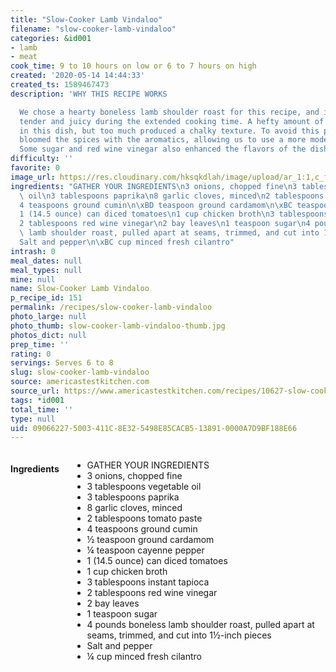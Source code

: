 ```yaml
---
title: "Slow-Cooker Lamb Vindaloo"
filename: "slow-cooker-lamb-vindaloo"
categories: &id001
- lamb
- meat
cook_time: 9 to 10 hours on low or 6 to 7 hours on high
created: '2020-05-14 14:44:33'
created_ts: 1589467473
description: 'WHY THIS RECIPE WORKS

  We chose a hearty boneless lamb shoulder roast for this recipe, and it remained
  tender and juicy during the extended cooking time. A hefty amount of spices is key
  in this dish, but too much produced a chalky texture. To avoid this pitfall, we
  bloomed the spices with the aromatics, allowing us to use a more moderate amount.
  Some sugar and red wine vinegar also enhanced the flavors of the dish.'
difficulty: ''
favorite: 0
image_url: https://res.cloudinary.com/hksqkdlah/image/upload/ar_1:1,c_fill,dpr_2.0,f_auto,fl_lossy.progressive.strip_profile,g_faces:auto,q_auto:low,w_344/SFS_Lamb_Vindaloo_036_okhefu
ingredients: "GATHER YOUR INGREDIENTS\n3 onions, chopped fine\n3 tablespoons vegetable\
  \ oil\n3 tablespoons paprika\n8 garlic cloves, minced\n2 tablespoons tomato paste\n\
  4 teaspoons ground cumin\n\xBD teaspoon ground cardamom\n\xBC teaspoon cayenne pepper\n\
  1 (14.5 ounce) can diced tomatoes\n1 cup chicken broth\n3 tablespoons instant tapioca\n\
  2 tablespoons red wine vinegar\n2 bay leaves\n1 teaspoon sugar\n4 pounds boneless\
  \ lamb shoulder roast, pulled apart at seams, trimmed, and cut into 1\xBD-inch pieces\n\
  Salt and pepper\n\xBC cup minced fresh cilantro"
intrash: 0
meal_dates: null
meal_types: null
mine: null
name: Slow-Cooker Lamb Vindaloo
p_recipe_id: 151
permalink: /recipes/slow-cooker-lamb-vindaloo
photo_large: null
photo_thumb: slow-cooker-lamb-vindaloo-thumb.jpg
photos_dict: null
prep_time: ''
rating: 0
servings: Serves 6 to 8
slug: slow-cooker-lamb-vindaloo
source: americastestkitchen.com
source_url: https://www.americastestkitchen.com/recipes/10627-slow-cooker-lamb-vindaloo?incode=MASAD00L0&ref=new_search_experience_6
tags: *id001
total_time: ''
type: null
uid: 09066227-5003-411C-8E32-5498E85CACB5-13891-0000A7D9BF188E66
---
```

<div class="large-8 medium-7 columns" id="writeup">	</div><!-- #writeup -->
</div><!-- #row-one -->
<div class="row" id="row-two">	<div class="medium-4 small-5 columns" id="ingredients"><h4>Ingredients</h4><div class="box box-ingredients content"><ul>
<li>GATHER YOUR INGREDIENTS</li>
<li>3 onions, chopped fine</li>
<li>3 tablespoons vegetable oil</li>
<li>3 tablespoons paprika</li>
<li>8 garlic cloves, minced</li>
<li>2 tablespoons tomato paste</li>
<li>4 teaspoons ground cumin</li>
<li>½ teaspoon ground cardamom</li>
<li>¼ teaspoon cayenne pepper</li>
<li>1 (14.5 ounce) can diced tomatoes</li>
<li>1 cup chicken broth</li>
<li>3 tablespoons instant tapioca</li>
<li>2 tablespoons red wine vinegar</li>
<li>2 bay leaves</li>
<li>1 teaspoon sugar</li>
<li>4 pounds boneless lamb shoulder roast, pulled apart at seams, trimmed, and cut into 1½-inch pieces</li>
<li>Salt and pepper</li>
<li>¼ cup minced fresh cilantro</li>
</ul>
</div>	</div>	<div class="medium-6 small-7 columns" id="directions">	</div>